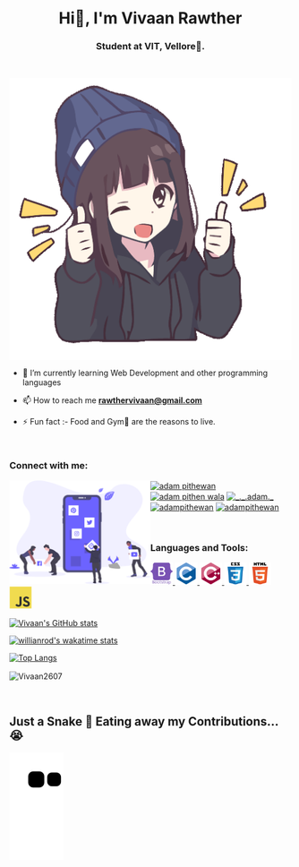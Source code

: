 
<h1 align="center">Hi👋, I'm Vivaan Rawther</h1>
<h3 align="center">Student at VIT, Vellore🌟.</h3>

<br>


<p><img align="center" src="https://github.com/Vivaan2607/Vivaan2607/blob/main/thumbsup.gif" alt="adam-pw" /></p>


- 🌱 I’m currently learning Web Development and other programming languages

- 📫 How to reach me **rawthervivaan@gmail.com**

- ⚡ Fun fact :- Food and Gym💪 are the reasons to live.

<br>

<h3 align="left">Connect with me:</h3>
<p align="left">

<img src ="https://github.com/Vivaan2607/Vivaan2607/blob/main/social_dashboard.svg" align = "left" width = 50%>

  <a href="https://www.linkedin.com/in/vivaan-rawther-23baab21b/" target="blank"><img align="center"
      src="https://raw.githubusercontent.com/rahuldkjain/github-profile-readme-generator/master/src/images/icons/Social/linked-in-alt.svg"
      alt="adam pithewan" height="30" width="40" /></a> 
  <a href="https://www.facebook.com/vishal.rawther/" target="blank"><img align="center"
      src="https://raw.githubusercontent.com/rahuldkjain/github-profile-readme-generator/master/src/images/icons/Social/facebook.svg"
      alt="adam pithen wala" height="30" width="40" /></a> 
  <a href="https://www.instagram.com/vivaan__rawther/" target="blank"><img align="center"
      src="https://raw.githubusercontent.com/rahuldkjain/github-profile-readme-generator/master/src/images/icons/Social/instagram.svg"
      alt="_._.adam._" height="30" width="40" /></a> 
  <a href="https://www.hackerrank.com/adampithewan" target="blank"><img align="center"
      src="https://raw.githubusercontent.com/rahuldkjain/github-profile-readme-generator/master/src/images/icons/Social/hackerrank.svg"
      alt="adampithewan" height="30" width="40" /></a> 
 <a href="https://twitter.com/RawtherVivaan" target="blank"><img align="center"
      src="https://raw.githubusercontent.com/rahuldkjain/github-profile-readme-generator/master/src/images/icons/Social/twitter.svg"
      alt="adampithewan" height="30" width="40" /></a> 
</p>

<br>

<h3 align="left">Languages and Tools:</h3>
<p align="left">  <a href="https://getbootstrap.com" target="_blank" rel="noreferrer">
    <img src="https://raw.githubusercontent.com/devicons/devicon/master/icons/bootstrap/bootstrap-plain-wordmark.svg"
      alt="bootstrap" width="40" height="40" /> </a> <a href="https://www.cprogramming.com/" target="_blank"
    rel="noreferrer"> <img src="https://raw.githubusercontent.com/devicons/devicon/master/icons/c/c-original.svg"
      alt="c" width="40" height="40" /> </a> <a href="https://www.w3schools.com/cpp/" target="_blank" rel="noreferrer">
    <img src="https://raw.githubusercontent.com/devicons/devicon/master/icons/cplusplus/cplusplus-original.svg"
      alt="cplusplus" width="40" height="40" /> </a> <a href="https://www.w3schools.com/css/" target="_blank"
    rel="noreferrer"> <img
      src="https://raw.githubusercontent.com/devicons/devicon/master/icons/css3/css3-original-wordmark.svg" alt="css3"
      width="40" height="40" /> </a> <a href="https://www.w3.org/html/" target="_blank" rel="noreferrer"> <img
      src="https://raw.githubusercontent.com/devicons/devicon/master/icons/html5/html5-original-wordmark.svg"
      alt="html5" width="40" height="40" /> </a>
      <a href="https://developer.mozilla.org/en-US/docs/Web/JavaScript" target="_blank"
    rel="noreferrer"> <img
      src="https://raw.githubusercontent.com/devicons/devicon/master/icons/javascript/javascript-original.svg"
      alt="javascript" width="40" height="40" /> </a>

      


[![Vivaan's GitHub stats](https://github-readme-stats.vercel.app/api?username=Vivaan2607&show_icons=true&theme=radical)](https://github.com/Vivaan2607/github-readme-stats)


[![willianrod's wakatime stats](https://github-readme-stats.vercel.app/api/wakatime?username=Vivaan2607&theme=radical)](https://github.com/Vivaan2607/github-readme-stats)

[![Top Langs](https://github-readme-stats.vercel.app/api/top-langs/?username=Vivaan2607&theme=radical)](https://github.com/Vivaan2607/github-readme-stats)



<p><img align="center" src="https://github-readme-streak-stats.herokuapp.com/?user=Vivaan2607&theme=dark&background=0d1117&date_format=M%20j%5B%2C%20Y%5D" alt="Vivaan2607" /></p>

<br>


## Just a Snake 🐍 Eating away my Contributions...😭
![snake gif](https://raw.githubusercontent.com/avinash-218/avinash-218/output/github-contribution-grid-snake.svg)

<!---
Vivaan2607/Vivaan2607 is a ✨ special ✨ repository because its `README.md` (this file) appears on your GitHub profile.
You can click the Preview link to take a look at your changes.
--->
